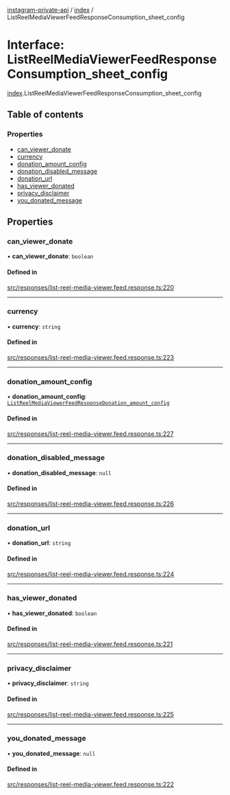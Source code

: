 [instagram-private-api](../../README.md) / [index](../../modules/index.md) / ListReelMediaViewerFeedResponseConsumption_sheet_config

# Interface: ListReelMediaViewerFeedResponseConsumption\_sheet\_config

[index](../../modules/index.md).ListReelMediaViewerFeedResponseConsumption_sheet_config

## Table of contents

### Properties

- [can\_viewer\_donate](ListReelMediaViewerFeedResponseConsumption_sheet_config.md#can_viewer_donate)
- [currency](ListReelMediaViewerFeedResponseConsumption_sheet_config.md#currency)
- [donation\_amount\_config](ListReelMediaViewerFeedResponseConsumption_sheet_config.md#donation_amount_config)
- [donation\_disabled\_message](ListReelMediaViewerFeedResponseConsumption_sheet_config.md#donation_disabled_message)
- [donation\_url](ListReelMediaViewerFeedResponseConsumption_sheet_config.md#donation_url)
- [has\_viewer\_donated](ListReelMediaViewerFeedResponseConsumption_sheet_config.md#has_viewer_donated)
- [privacy\_disclaimer](ListReelMediaViewerFeedResponseConsumption_sheet_config.md#privacy_disclaimer)
- [you\_donated\_message](ListReelMediaViewerFeedResponseConsumption_sheet_config.md#you_donated_message)

## Properties

### can\_viewer\_donate

• **can\_viewer\_donate**: `boolean`

#### Defined in

[src/responses/list-reel-media-viewer.feed.response.ts:220](https://github.com/Nerixyz/instagram-private-api/blob/0e0721c/src/responses/list-reel-media-viewer.feed.response.ts#L220)

___

### currency

• **currency**: `string`

#### Defined in

[src/responses/list-reel-media-viewer.feed.response.ts:223](https://github.com/Nerixyz/instagram-private-api/blob/0e0721c/src/responses/list-reel-media-viewer.feed.response.ts#L223)

___

### donation\_amount\_config

• **donation\_amount\_config**: [`ListReelMediaViewerFeedResponseDonation_amount_config`](ListReelMediaViewerFeedResponseDonation_amount_config.md)

#### Defined in

[src/responses/list-reel-media-viewer.feed.response.ts:227](https://github.com/Nerixyz/instagram-private-api/blob/0e0721c/src/responses/list-reel-media-viewer.feed.response.ts#L227)

___

### donation\_disabled\_message

• **donation\_disabled\_message**: ``null``

#### Defined in

[src/responses/list-reel-media-viewer.feed.response.ts:226](https://github.com/Nerixyz/instagram-private-api/blob/0e0721c/src/responses/list-reel-media-viewer.feed.response.ts#L226)

___

### donation\_url

• **donation\_url**: `string`

#### Defined in

[src/responses/list-reel-media-viewer.feed.response.ts:224](https://github.com/Nerixyz/instagram-private-api/blob/0e0721c/src/responses/list-reel-media-viewer.feed.response.ts#L224)

___

### has\_viewer\_donated

• **has\_viewer\_donated**: `boolean`

#### Defined in

[src/responses/list-reel-media-viewer.feed.response.ts:221](https://github.com/Nerixyz/instagram-private-api/blob/0e0721c/src/responses/list-reel-media-viewer.feed.response.ts#L221)

___

### privacy\_disclaimer

• **privacy\_disclaimer**: `string`

#### Defined in

[src/responses/list-reel-media-viewer.feed.response.ts:225](https://github.com/Nerixyz/instagram-private-api/blob/0e0721c/src/responses/list-reel-media-viewer.feed.response.ts#L225)

___

### you\_donated\_message

• **you\_donated\_message**: ``null``

#### Defined in

[src/responses/list-reel-media-viewer.feed.response.ts:222](https://github.com/Nerixyz/instagram-private-api/blob/0e0721c/src/responses/list-reel-media-viewer.feed.response.ts#L222)
